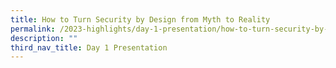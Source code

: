 ```yaml
---
title: How to Turn Security by Design from Myth to Reality
permalink: /2023-highlights/day-1-presentation/how-to-turn-security-by-design-from-myth-to-reality/
description: ""
third_nav_title: Day 1 Presentation
---
```

